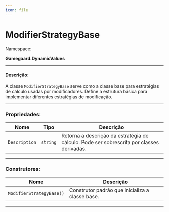 ```yaml
---
icon: file
---
```


# ModifierStrategyBase

Namespace:

**Gamegaard.DynamicValues**

***

#### Descrição:

A classe `ModifierStrategyBase` serve como a classe base para estratégias de cálculo usadas por modificadores. Define a estrutura básica para implementar diferentes estratégias de modificação.

***

### Propriedades:

| Nome          | Tipo     | Descrição                                                                                 |
| ------------- | -------- | ----------------------------------------------------------------------------------------- |
| `Description` | `string` | Retorna a descrição da estratégia de cálculo. Pode ser sobrescrita por classes derivadas. |

***

### Construtores:

| Nome                     | Descrição                                       |
| ------------------------ | ----------------------------------------------- |
| `ModifierStrategyBase()` | Construtor padrão que inicializa a classe base. |

***

